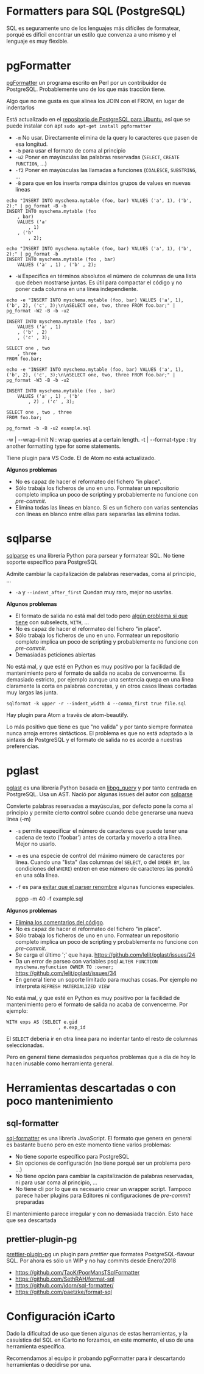 # Formatters para SQL (PostgreSQL)

SQL es seguramente uno de los lenguajes más difíciles de formatear, porqué es difícil encontrar un estilo que convenza a uno mismo y el lenguaje es muy flexible.

# pgFormatter

[pgFormatter](https://github.com/darold/pgFormatter) un programa escrito en Perl por un contribuidor de PostgreSQL. Probablemente uno de los que más tracción tiene.

Algo que no me gusta es que alinea los JOIN con el FROM, en lugar de indentarlos

Está actualizado en el [repositorio de PostgreSQL para Ubuntu](https://www.postgresql.org/download/linux/ubuntu/), así que se puede instalar con apt `sudo apt-get install pgformatter`

-   `-m` No usar. Directamente elimina de la query lo caracteres que pasen de esa longitud.
-   `-b` para usar el formato de coma al principio
-   `-u2` Poner en mayúsculas las palabras reservadas (`SELECT`, `CREATE FUNCTION`, ...)
-   `-f2` Poner en mayúsculas las llamadas a funciones (`COALESCE`, `SUBSTRING`, ...
-   `-B` para que en los inserts rompa disintos grupos de values en nuevas líneas

```
echo "INSERT INTO myschema.mytable (foo, bar) VALUES ('a', 1), ('b', 2);" | pg_format -B -b
INSERT INTO myschema.mytable (foo
    , bar)
    VALUES ('a'
        , 1)
    , ('b'
        , 2);

echo "INSERT INTO myschema.mytable (foo, bar) VALUES ('a', 1), ('b', 2);" | pg_format -b
INSERT INTO myschema.mytable (foo , bar)
    VALUES ('a' , 1) , ('b' , 2);
```

-   `-W` Especifica en términos absolutos el número de columnas de una lista que deben mostrarse juntas. Es útil para compactar el código y no poner cada columna en una línea independiente.

```
echo -e "INSERT INTO myschema.mytable (foo, bar) VALUES ('a', 1), ('b', 2), ('c', 3);\n\nSELECT one, two, three FROM foo.bar;" | pg_format -W2 -B -b -u2

INSERT INTO myschema.mytable (foo , bar)
    VALUES ('a' , 1)
    , ('b' , 2)
    , ('c' , 3);

SELECT one , two
    , three
FROM foo.bar;

echo -e "INSERT INTO myschema.mytable (foo, bar) VALUES ('a', 1), ('b', 2), ('c', 3);\n\nSELECT one, two, three FROM foo.bar;" | pg_format -W3 -B -b -u2

INSERT INTO myschema.mytable (foo , bar)
    VALUES ('a' , 1) , ('b'
        , 2) , ('c' , 3);

SELECT one , two , three
FROM foo.bar;
```

    pg_format -b -B -u2 example.sql

-w | --wrap-limit N : wrap queries at a certain length.
-t | --format-type : try another formatting type for some statements.

Tiene plugin para VS Code. El de Atom no está actualizado.

**Algunos problemas**

-   No es capaz de hacer el reformateo del fichero "in place".
-   Sólo trabaja los ficheros de uno en uno. Formatear un repositorio completo implica un poco de scripting y probablemente no funcione con _pre-commit_.
-   Elimina todas las líneas en blanco. Si es un fichero con varias sentencias con líneas en blanco entre ellas para separarlas las elimina todas.

# sqlparse

[sqlparse](https://github.com/andialbrecht/sqlparse/) es una librería Python para parsear y formatear SQL. No tiene soporte específico para PostgreSQL

Admite cambiar la capitalización de palabras reservadas, coma al principio, ...

-   `-a` y `--indent_after_first` Quedan muy raro, mejor no usarlas.

**Algunos problemas**

-   El formato de salida no está mal del todo pero [algún problema si que tiene](https://github.com/andialbrecht/sqlparse/issues/334) con subselects, `WITH`, ...
-   No es capaz de hacer el reformateo del fichero "in place".
-   Sólo trabaja los ficheros de uno en uno. Formatear un repositorio completo implica un poco de scripting y probablemente no funcione con _pre-commit_.
-   Demasiadas peticiones abiertas

No está mal, y que esté en Python es muy positivo por la facilidad de mantenimiento pero el formato de salida no acaba de convencerme. Es demasiado estricto, por ejemplo aunque una sentencia quepa en una línea claramente la corta en palabras concretas, y en otros casos líneas cortadas muy largas las junta.

    sqlformat -k upper -r --indent_width 4 --comma_first true file.sql

Hay plugin para Atom a través de atom-beautify.

Lo más positivo que tiene es que "no valida" y por tanto siempre formatea nunca arroja errores sintácticos. El problema es que no está adaptado a la sintaxis de PostgreSQL y el formato de salida no es acorde a nuestras preferencias.

# pglast

[pglast](https://github.com/lelit/pglast) es una librería Python basada en [libpg_query](https://github.com/lfittl/libpg_query) y por tanto centrada en PostgreSQL. Usa un AST. Nació por algunas issues del autor con [sqlparse](https://pypi.org/project/sqlparse/)

Convierte palabras reservadas a mayúsculas, por defecto pone la coma al principio y permite cierto control sobre cuando debe generarse una nueva línea (-m)

-   `-s` permite especificar el número de caracteres que puede tener una cadena de texto ('foobar') antes de cortarla y moverlo a otra línea. Mejor no usarlo.
-   `-m` es una especie de control del máximo número de caracteres por línea. Cuando una "lista" (las columnas del `SELECT`, o del `ORDER BY`, las condiciones del `WHERE`) entren en ese número de caracteres las pondrá en una sóla línea.
-   `-f` es para [evitar que el parser renombre](https://github.com/lelit/pglast/issues/2) algunas funciones especiales.


    pgpp -m 40 -f example.sql

**Algunos problemas**

-   [Elimina los comentarios del código](https://github.com/lelit/pglast/issues/23).
-   No es capaz de hacer el reformateo del fichero "in place".
-   Sólo trabaja los ficheros de uno en uno. Formatear un repositorio completo implica un poco de scripting y probablemente no funcione con _pre-commit_.
-   Se carga el último ';' que haya. https://github.com/lelit/pglast/issues/24
-   Da un error de parseo con variables psql `ALTER FUNCTION myschema.myfunction OWNER TO :owner;` https://github.com/lelit/pglast/issues/34
-   En general tiene un soporte limitado para muchas cosas. Por ejemplo no interpreta `REFRESH MATERIALIZED VIEW`

No está mal, y que esté en Python es muy positivo por la facilidad de mantenimiento pero el formato de salida no acaba de convencerme. Por ejemplo:

    WITH exps AS (SELECT e.gid
                       , e.exp_id

El `SELECT` debería ir en otra línea para no indentar tanto el resto de columnas seleccionadas.

Pero en general tiene demasiados pequeños problemas que a día de hoy lo hacen inusable como herramienta general.

# Herramientas descartadas o con poco mantenimiento

## sql-formatter

[sql-formatter](https://github.com/zeroturnaround/sql-formatter) es una librería JavaScript. El formato que genera en general es bastante bueno pero en este momento tiene varios problemas:

-   No tiene soporte específico para PostgreSQL
-   Sin opciones de configuración (no tiene porqué ser un problema pero ...)
-   No tiene opción para cambiar la capitalización de palabras reservadas, ni para usar coma al principio, ...
-   No tiene cli por lo que es necesario crear un wrapper script. Tampoco parece haber plugins para Editores ni configuraciones de _pre-commit_ preparadas

El mantenimiento parece irregular y con no demasiada tracción. Esto hace que sea descartada

## prettier-plugin-pg

[prettier-plugin-pg](https://github.com/benjie/prettier-plugin-pg) un plugin para _prettier_ que formatea PostgreSQL-flavour SQL. Por ahora es sólo un WIP y no hay commits desde Enero/2018

-   <https://github.com/TaoK/PoorMansTSqlFormatter>
-   <https://github.com/SethRAH/format-sql>
-   <https://github.com/jdorn/sql-formatter/>
-   <https://github.com/paetzke/format-sql>

# Configuración iCarto

Dado la dificultad de uso que tienen algunas de estas herramientas, y la casuística del SQL en iCarto no forzamos, en este momento, el uso de una herramienta específica.

Recomendamos al equipo ir probando pgFormatter para ir descartando herramientas o decidirse por una.
